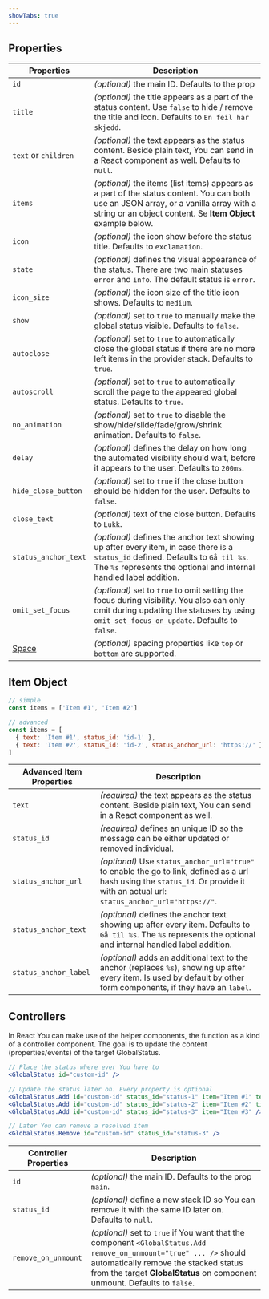 ```yaml
---
showTabs: true
---
```


## Properties

| Properties                                  | Description                                                                                                                                                                                              |
| ------------------------------------------- | -------------------------------------------------------------------------------------------------------------------------------------------------------------------------------------------------------- |
| `id`                                        | _(optional)_ the main ID. Defaults to the prop                                                                                                                                                           |
| `title`                                     | _(optional)_ the title appears as a part of the status content. Use `false` to hide / remove the title and icon. Defaults to `En feil har skjedd`.                                                       |
| `text` or `children`                        | _(optional)_ the text appears as the status content. Beside plain text, You can send in a React component as well. Defaults to `null`.                                                                   |
| `items`                                     | _(optional)_ the items (list items) appears as a part of the status content. You can both use an JSON array, or a vanilla array with a string or an object content. Se **Item Object** example below.    |
| `icon`                                      | _(optional)_ the icon show before the status title. Defaults to `exclamation`.                                                                                                                           |
| `state`                                     | _(optional)_ defines the visual appearance of the status. There are two main statuses `error` and `info`. The default status is `error`.                                                                 |
| `icon_size`                                 | _(optional)_ the icon size of the title icon shows. Defaults to `medium`.                                                                                                                                |
| `show`                                      | _(optional)_ set to `true` to manually make the global status visible. Defaults to `false`.                                                                                                              |
| `autoclose`                                 | _(optional)_ set to `true` to automatically close the global status if there are no more left items in the provider stack. Defaults to `true`.                                                           |
| `autoscroll`                                | _(optional)_ set to `true` to automatically scroll the page to the appeared global status. Defaults to `true`.                                                                                           |
| `no_animation`                              | _(optional)_ set to `true` to disable the show/hide/slide/fade/grow/shrink animation. Defaults to `false`.                                                                                               |
| `delay`                                     | _(optional)_ defines the delay on how long the automated visibility should wait, before it appears to the user. Defaults to `200ms`.                                                                     |
| `hide_close_button`                         | _(optional)_ set to `true` if the close button should be hidden for the user. Defaults to `false`.                                                                                                       |
| `close_text`                                | _(optional)_ text of the close button. Defaults to `Lukk`.                                                                                                                                               |
| `status_anchor_text`                        | _(optional)_ defines the anchor text showing up after every item, in case there is a `status_id` defined. Defaults to `Gå til %s`. The `%s` represents the optional and internal handled label addition. |
| `omit_set_focus`                            | _(optional)_ set to `true` to omit setting the focus during visibility. You also can only omit during updating the statuses by using `omit_set_focus_on_update`. Defaults to `false`.                    |
| [Space](/uilib/components/space/properties) | _(optional)_ spacing properties like `top` or `bottom` are supported.                                                                                                                                    |

## Item Object

```js
// simple
const items = ['Item #1', 'Item #2']

// advanced
const items = [
  { text: 'Item #1', status_id: 'id-1' },
  { text: 'Item #2', status_id: 'id-2', status_anchor_url: 'https://' }
]
```

| Advanced Item Properties | Description                                                                                                                                                                          |
| ------------------------ | ------------------------------------------------------------------------------------------------------------------------------------------------------------------------------------ |
| `text`                   | _(required)_ the text appears as the status content. Beside plain text, You can send in a React component as well.                                                                   |
| `status_id`              | _(required)_ defines an unique ID so the message can be either updated or removed individual.                                                                                        |
| `status_anchor_url`      | _(optional)_ Use `status_anchor_url="true"` to enable the go to link, defined as a url hash using the `status_id`. Or provide it with an actual url: `status_anchor_url="https://"`. |
| `status_anchor_text`     | _(optional)_ defines the anchor text showing up after every item. Defaults to `Gå til %s`. The `%s` represents the optional and internal handled label addition.                     |
| `status_anchor_label`    | _(optional)_ adds an additional text to the anchor (replaces `%s`), showing up after every item. Is used by default by other form components, if they have an `label`.               |

## Controllers

In React You can make use of the helper components, the function as a kind of a controller component.
The goal is to update the content (properties/events) of the target GlobalStatus.

```jsx
// Place the status where ever You have to
<GlobalStatus id="custom-id" />

// Update the status later on. Every property is optional
<GlobalStatus.Add id="custom-id" status_id="status-1" item="Item #1" text="New Text" />
<GlobalStatus.Add id="custom-id" status_id="status-2" item="Item #2" title="New Titel" />
<GlobalStatus.Add id="custom-id" status_id="status-3" item="Item #3" />

// Later You can remove a resolved item
<GlobalStatus.Remove id="custom-id" status_id="status-3" />
```

| Controller Properties | Description                                                                                                                                                                                                                              |
| --------------------- | ---------------------------------------------------------------------------------------------------------------------------------------------------------------------------------------------------------------------------------------- |
| `id`                  | _(optional)_ the main ID. Defaults to the prop `main`.                                                                                                                                                                                   |
| `status_id`           | _(optional)_ define a new stack ID so You can remove it with the same ID later on. Defaults to `null`.                                                                                                                                   |
| `remove_on_unmount`   | _(optional)_ set to `true` if You want that the component `<GlobalStatus.Add remove_on_unmount="true" ... />` should automatically remove the stacked status from the target **GlobalStatus** on component unmount. Defaults to `false`. |

